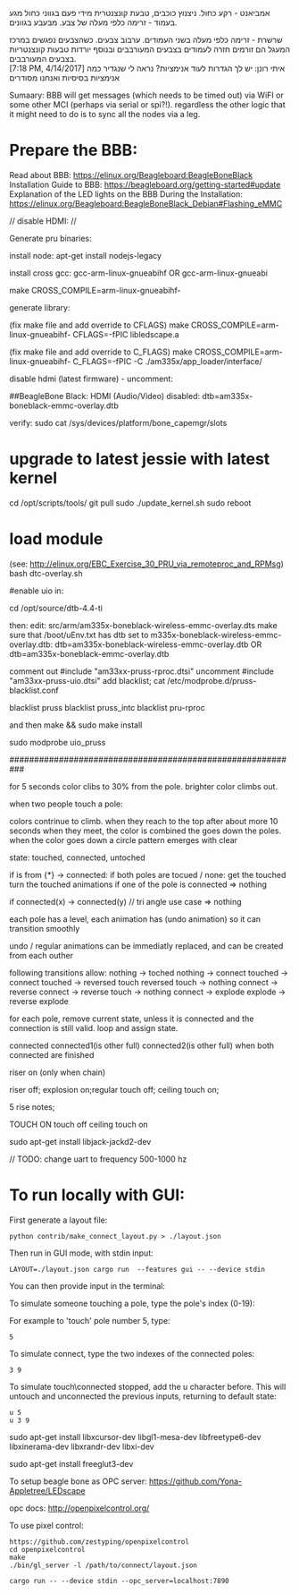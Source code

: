                         



אמביאנט - רקע כחול. ניצנוץ כוכבים, טבעת קונצנטרית מידי פעם בגווני כחול
מגע בעמוד - זרימה כלפי מעלה של צבע. מבעבע בגוונים.

שרשרת - זרימה כלפי מעלה בשני העמודים. ערבוב צבעים.
כשהצבעים נפגשים במרכז המעגל הם זורמים חזרה לעמודים בצבעים המעורבבים ובנוסף יורדות טבעות קונצנטריות בצבעים המעורבבים.                        
[7:18 PM, 4/14/2017] איתי רונן: יש לך הגדרות לעוד אנימציות? נראה לי שנגדיר כמה אנימציות בסיסיות ואנחנו מסודרים



Sumaary:
BBB will get messages (which needs to be timed out) via WiFI or some other MCI (perhaps via serial or spi?!).
regardless the other logic that it might need to do is to sync all the nodes via a leg.


# Prepare the BBB:
Read about BBB: https://elinux.org/Beagleboard:BeagleBoneBlack
Installation Guide to BBB: https://beagleboard.org/getting-started#update
Explanation of the LED lights on the BBB During the Installation: https://elinux.org/Beagleboard:BeagleBoneBlack_Debian#Flashing_eMMC

// disable HDMI:
// 

Generate pru binaries:

install node: apt-get install nodejs-legacy

install cross gcc: gcc-arm-linux-gnueabihf OR gcc-arm-linux-gnueabi

make CROSS_COMPILE=arm-linux-gnueabihf- 

generate library:

(fix make file and add override to CFLAGS)
make CROSS_COMPILE=arm-linux-gnueabihf- CFLAGS=-fPIC libledscape.a

(fix make file and add override to C_FLAGS)
make CROSS_COMPILE=arm-linux-gnueabihf- C_FLAGS=-fPIC -C ./am335x/app_loader/interface/

disable hdmi (latest firmware) - uncomment:

##BeagleBone Black: HDMI (Audio/Video) disabled:
dtb=am335x-boneblack-emmc-overlay.dtb


verify:
sudo cat /sys/devices/platform/bone_capemgr/slots



# upgrade to latest jessie with latest kernel
cd /opt/scripts/tools/
git pull
sudo ./update_kernel.sh
sudo reboot

# load module
(see: http://elinux.org/EBC_Exercise_30_PRU_via_remoteproc_and_RPMsg)
bash dtc-overlay.sh

#enable uio in:

cd /opt/source/dtb-4.4-ti

then:
edit:  src/arm/am335x-boneblack-wireless-emmc-overlay.dts
make sure that /boot/uEnv.txt has dtb set to m335x-boneblack-wireless-emmc-overlay.dtb:
dtb=am335x-boneblack-wireless-emmc-overlay.dtb
OR
dtb=am335x-boneblack-emmc-overlay.dtb

comment out #include "am33xx-pruss-rproc.dtsi"
uncomment #include "am33xx-pruss-uio.dtsi"
add blacklist;
cat /etc/modprobe.d/pruss-blacklist.conf

blacklist pruss
blacklist pruss_intc
blacklist pru-rproc

and then make && sudo make install

sudo modprobe uio_pruss

###########################################################

for 5 seconds
color clibs to 30% from the pole. 
brighter color climbs out.

when two people touch a pole:


colors contrinue to climb. when they reach to the top after about more 10 seconds
when they meet, the color is combined the goes down the poles.
when the color goes down a circle pattern emerges with clear


state:
touched, connected, untoched

if is from {*} -> connected:
    if both poles are tocued / none:
        get the touched turn the touched animations 
    if one of the pole is connected => nothing

if connected(x) -> connected(y) // tri angle use case
    => nothing


each pole has a level, each animation has (undo animation) so it can transition smoothly

undo / regular animations can be immediatly replaced, and can be created from each outher

following transitions allow:
nothing -> toched
nothing -> connect
touched -> connect
touched -> reversed touch
reversed touch -> nothing
connect -> reverse connect -> reverse touch -> nothing
connect -> explode 
explode -> reverse explode

for each pole, remove current state, unless it is connected and the connection is still valid.
loop and assign state.

connected
 connected1(is other full)
 connected2(is other full)
 when both connected are finished



 riser on (only when chain)


 riser off; explosion on;regular touch off; ceiling touch on;

 5 rise notes;


TOUCH ON
touch off
ceiling touch on



sudo apt-get install libjack-jackd2-dev


// TODO: change uart to frequency 500-1000 hz

# To run locally with GUI:
First generate a layout file:
```
python contrib/make_connect_layout.py > ./layout.json
```
Then run in GUI mode, with stdin input:

```
LAYOUT=./layout.json cargo run  --features gui -- --device stdin
```

You can then provide input in the terminal:

To simulate someone touching a pole, type the pole's index (0-19):

For example to 'touch' pole number 5, type:
```
5
```
To simulate connect, type the two indexes of the connected poles:
```
3 9
```

To simulate touch\connected stopped, add the u character before. This will untouch and unconnected
the previous inputs, returning to default state:
```
u 5
u 3 9
```


sudo apt-get install libxcursor-dev libgl1-mesa-dev libfreetype6-dev  libxinerama-dev libxrandr-dev  libxi-dev 

sudo apt-get install freeglut3-dev


To setup beagle bone as OPC server:
https://github.com/Yona-Appletree/LEDscape

opc docs:
http://openpixelcontrol.org/


To use pixel control:
```
https://github.com/zestyping/openpixelcontrol
cd openpixelcontrol
make
./bin/gl_server -l /path/to/connect/layout.json
```

```
cargo run -- --device stdin --opc_server=localhost:7890
```
